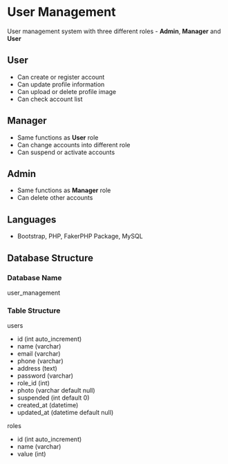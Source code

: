 # User Management

User management system with three different roles - **Admin**, **Manager** and **User**

## User

-   Can create or register account
-   Can update profile information
-   Can upload or delete profile image
-   Can check account list

## Manager

-   Same functions as **User** role
-   Can change accounts into different role
-   Can suspend or activate accounts

## Admin

-   Same functions as **Manager** role
-   Can delete other accounts

## Languages

-   Bootstrap, PHP, FakerPHP Package, MySQL

## Database Structure

### Database Name

user_management

### Table Structure

users

-   id (int auto_increment)
-   name (varchar)
-   email (varchar)
-   phone (varchar)
-   address (text)
-   password (varchar)
-   role_id (int)
-   photo (varchar default null)
-   suspended (int default 0)
-   created_at (datetime)
-   updated_at (datetime default null)

roles

-   id (int auto_increment)
-   name (varchar)
-   value (int)

